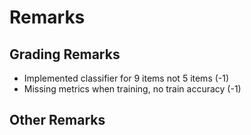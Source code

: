# Remarks


## Grading Remarks
- Implemented classifier for 9 items not 5 items (-1)
- Missing metrics when training, no train accuracy (-1)

## Other Remarks
